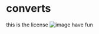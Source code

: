 # converts
this is the license
![image](https://user-images.githubusercontent.com/59518234/216708450-a36b8b8c-db9c-4c38-bb46-a491953db6e8.png)
have fun

